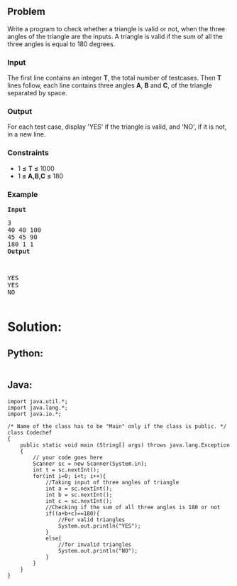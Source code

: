 <div id="problem-statement" class="_problemBody_lulsq_29 print"><h2>Problem</h2>
<p>
Write a program to check whether a triangle is valid or not, when the three angles of the triangle are the inputs. A triangle is valid if the sum of all the three angles is equal to 180 degrees.
</p>
<h3>Input</h3>
<p> 
The first line contains an integer <b>T</b>, the total number of testcases. Then <b>T</b> lines follow, each line contains three angles  <b>A</b>, <b>B</b> and <b>C</b>, of the triangle separated by space. 
</p>
<h3>Output</h3>
<p>For each test case, display 'YES' if the triangle is valid, and 'NO', if it is not, in a new line.</p>
<h3>Constraints</h3>
<ul>
<li>1 <b>≤</b> <b>T</b> <b>≤</b> 1000</li>
<li>1<b> ≤</b>  <b>A,B,C</b> <b>≤</b> 180</li>
</ul>
<h3>Example</h3>
<pre><b>Input</b>
<p>3
40 40 100
45 45 90
180 1 1
<b>Output</b></p>
<p>YES
YES
NO
</p></pre><p></p></div>

# Solution:

## Python:
```
```

## Java:
```
import java.util.*;
import java.lang.*;
import java.io.*;

/* Name of the class has to be "Main" only if the class is public. */
class Codechef
{
	public static void main (String[] args) throws java.lang.Exception
	{
		// your code goes here
		Scanner sc = new Scanner(System.in);
		int t = sc.nextInt();
		for(int i=0; i<t; i++){
		    //Taking input of three angles of triangle
		    int a = sc.nextInt();
		    int b = sc.nextInt();
		    int c = sc.nextInt();
		    //Checking if the sum of all three angles is 180 or not
		    if((a+b+c)==180){
		        //For valid triangles
		        System.out.println("YES");
		    }
		    else{
		        //for invalid triangles
		        System.out.println("NO");
		    }
		}
	}
}
```
